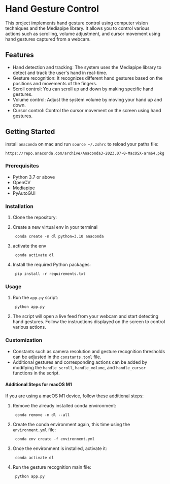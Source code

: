 # Hand Gesture Control

This project implements hand gesture control using computer vision techniques and the Mediapipe library. It allows you to control various actions such as scrolling, volume adjustment, and cursor movement using hand gestures captured from a webcam.

## Features

- Hand detection and tracking: The system uses the Mediapipe library to detect and track the user's hand in real-time.
- Gesture recognition: It recognizes different hand gestures based on the positions and movements of the fingers.
- Scroll control: You can scroll up and down by making specific hand gestures.
- Volume control: Adjust the system volume by moving your hand up and down.
- Cursor control: Control the cursor movement on the screen using hand gestures.

## Getting Started

install `anaconda` on mac and run `source ~/.zshrc`  to reload your paths file:

`https://repo.anaconda.com/archive/Anaconda3-2023.07-0-MacOSX-arm64.pkg`

### Prerequisites

- Python 3.7 or above
- OpenCV
- Mediapipe
- PyAutoGUI

### Installation

1. Clone the repository:
2. Create a new virtual env in your terminal

        conda create -n dl python=3.10 anaconda
3. activate the env

        conda activate dl
4. Install the required Python packages:

        pip install -r requirements.txt

### Usage

1. Run the `app.py` script:

        python app.py

2. The script will open a live feed from your webcam and start detecting hand gestures. Follow the instructions displayed on the screen to control various actions.

### Customization

- Constants such as camera resolution and gesture recognition thresholds can be adjusted in the `constants.toml` file.
- Additional gestures and corresponding actions can be added by modifying the `handle_scroll`, `handle_volume`, and `handle_cursor` functions in the script.

#### Additional Steps for macOS M1

If you are using a macOS M1 device, follow these additional steps:

1. Remove the already installed conda environment:

        conda remove -n dl --all

2. Create the conda environment again, this time using the `environment.yml` file:

        conda env create -f environment.yml

3. Once the environment is installed, activate it:

        conda activate dl

4. Run the gesture recognition main file:

        python app.py
